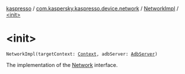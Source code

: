 [kaspresso](../../index.md) / [com.kaspersky.kaspresso.device.network](../index.md) / [NetworkImpl](index.md) / [&lt;init&gt;](./-init-.md)

# &lt;init&gt;

`NetworkImpl(targetContext: `[`Context`](https://developer.android.com/reference/android/content/Context.html)`, adbServer: `[`AdbServer`](../../com.kaspersky.kaspresso.device.server/-adb-server/index.md)`)`

The implementation of the [Network](../-network/index.md) interface.

